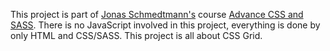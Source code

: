 This project is part of [Jonas Schmedtmann's](https://codingheroes.io/) course [Advance CSS and SASS](https://www.udemy.com/course/advanced-css-and-sass/). There is no JavaScript involved in this project, everything is done by only HTML and CSS/SASS. This project is all about CSS Grid.